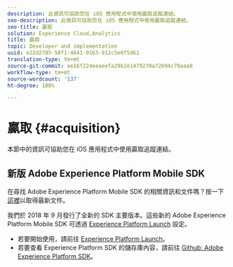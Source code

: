 ```yaml
---
description: 此資訊可協助您在 iOS 應用程式中使用贏取追蹤連結。
seo-description: 此資訊可協助您在 iOS 應用程式中使用贏取追蹤連結。
seo-title: 贏取
solution: Experience Cloud,Analytics
title: 贏取
topic: Developer and implementation
uuid: e22d2785-58f1-4841-9163-912c5e0f5d61
translation-type: tm+mt
source-git-commit: ae16f224eeaeefa29b2e1479270a72694c79aaa0
workflow-type: tm+mt
source-wordcount: '137'
ht-degree: 100%

---
```



# 贏取 {#acquisition}

本節中的資訊可協助您在 iOS 應用程式中使用贏取追蹤連結。

## 新版 Adobe Experience Platform Mobile SDK

在尋找 Adobe Experience Platform Mobile SDK 的相關資訊和文件嗎？按一下[這裡](https://aep-sdks.gitbook.io/docs/)以取得最新文件。

我們於 2018 年 9 月發行了全新的 SDK 主要版本。這些新的 Adobe Experience Platform Mobile SDK 可透過 [Experience Platform Launch](https://www.adobe.com/tw/experience-platform/launch.html) 設定。

* 若要開始使用，請前往 [Experience Platform Launch](https://launch.adobe.com/)。
* 若要查看 Experience Platform SDK 的儲存庫內容，請前往 [Github: Adobe Experience Platform SDK](https://github.com/Adobe-Marketing-Cloud/acp-sdks)。
